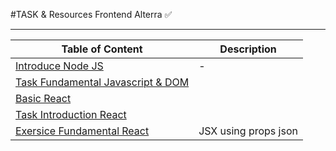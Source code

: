 #TASK & Resources Frontend Alterra ✅
<hr>

| Table of Content | Description |
| --- | --- |
| [Introduce Node JS](https://github.com/adityahimaone/Task-Frontend-Alterra/tree/introduce-nodejs) | - |
| [Task Fundamental Javascript & DOM](https://github.com/adityahimaone/Task-Frontend-Alterra/tree/task-fundamental) | |
| [Basic React](https://github.com/adityahimaone/Task-Frontend-Alterra/tree/react-basic1) | |
| [Task Introduction React](https://github.com/adityahimaone/Task-Frontend-Alterra/tree/task-introduction-react) | |
| [Exersice Fundamental React](https://github.com/adityahimaone/Task-Frontend-Alterra/tree/exercise-react-fundamental) | JSX using props json |
